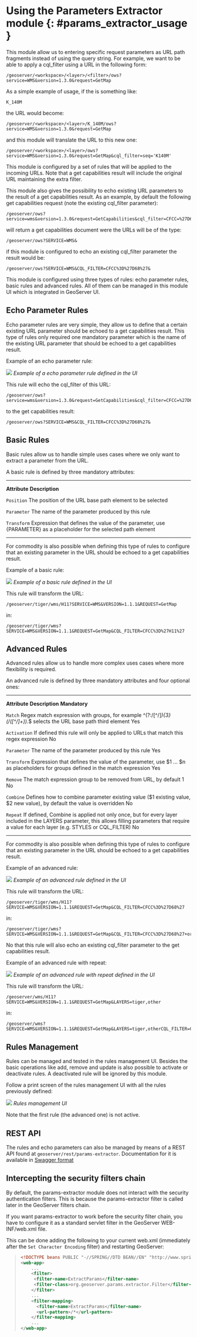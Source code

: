 # Using the Parameters Extractor module {: #params_extractor_usage }

This module allow us to entering specific request parameters as URL path fragments instead of using the query string. For example, we want to be able to apply a cql_filter using a URL in the following form:

    /geoserver/<workspace>/<layer>/<filter>/ows?service=WMS&version=1.3.0&request=GetMap

As a simple example of usage, if the <filter> is something like:

    K_140M

the URL would become:

    /geoserver/<workspace>/<layer>/K_140M/ows?service=WMS&version=1.3.0&request=GetMap

and this module will translate the URL to this new one:

    /geoserver/<workspace>/<layer>/ows?service=WMS&version=1.3.0&request=GetMap&cql_filter=seq='K140M'

This module is configured by a set of rules that will be applied to the incoming URLs. Note that a get capabilities result will include the original URL maintaining the extra filter.

This module also gives the possibility to echo existing URL parameters to the result of a get capabilities result. As an example, by default the following get capabilities request (note the existing cql_filter parameter):

    /geoserver/ows?service=wms&version=1.3.0&request=GetCapabilities&cql_filter=CFCC=%27D68%27 

will return a get capabilities document were the URLs will be of the type:

    /geoserver/ows?SERVICE=WMS&

if this module is configured to echo an existing cql_filter parameter the result would be:

    /geoserver/ows?SERVICE=WMS&CQL_FILTER=CFCC%3D%27D68%27&

This module is configured using three types of rules: echo parameter rules, basic rules and advanced rules. All of them can be managed in this module UI which is integrated in GeoServer UI.

## Echo Parameter Rules

Echo parameter rules are very simple, they allow us to define that a certain existing URL parameter should be echoed to a get capabilities result. This type of rules only required one mandatory parameter which is the name of the existing URL parameter that should be echoed to a get capabilities result.

Example of an echo parameter rule:

![](images/echo_rule.png)
*Example of a echo parameter rule defined in the UI*

This rule will echo the cql_filter of this URL:

    /geoserver/ows?service=wms&version=1.3.0&request=GetCapabilities&cql_filter=CFCC=%27D68%27

to the get capabilities result:

    /geoserver/ows?SERVICE=WMS&CQL_FILTER=CFCC%3D%27D68%27&

## Basic Rules

Basic rules allow us to handle simple uses cases where we only want to extract a parameter from the URL.

A basic rule is defined by three mandatory attributes:

  --------------- --------------------------------------------------------------------------------------------------------------------
  **Attribute**   **Description**

  `Position`      The position of the URL base path element to be selected

  `Parameter`     The name of the parameter produced by this rule

  `Transform`     Expression that defines the value of the parameter, use {PARAMETER} as a placeholder for the selected path element
  --------------- --------------------------------------------------------------------------------------------------------------------

For commodity is also possible when defining this type of rules to configure that an existing parameter in the URL should be echoed to a get capabilities result.

Example of a basic rule:

![](images/basic_rule.png)
*Example of a basic rule defined in the UI*

This rule will transform the URL:

    /geoserver/tiger/wms/H11?SERVICE=WMS&VERSION=1.1.1&REQUEST=GetMap

in:

    /geoserver/tiger/wms?SERVICE=WMS&VERSION=1.1.1&REQUEST=GetMap&CQL_FILTER=CFCC%3D%27H11%27

## Advanced Rules

Advanced rules allow us to handle more complex uses cases where more flexibility is required.

An advanced rule is defined by three mandatory attributes and four optional ones:

  --------------- ---------------------------------------------------------------------------------------------------------------------------------------------------------------------------------------------------- ---------------
  **Attribute**   **Description**                                                                                                                                                                                      **Mandatory**

  `Match`         Regex match expression with groups, for example \^(?:/[\^/]*){3}(/([\^/]+)).*\$ selects the URL base path third element                                                                          Yes

  `Activation`    If defined this rule will only be applied to URLs that match this regex expression                                                                                                                   No

  `Parameter`     The name of the parameter produced by this rule                                                                                                                                                      Yes

  `Transform`     Expression that defines the value of the parameter, use \$1 \... \$n as placeholders for groups defined in the match expression                                                                      Yes

  `Remove`        The match expression group to be removed from URL, by default 1                                                                                                                                      No

  `Combine`       Defines how to combine parameter existing value (\$1 existing value, \$2 new value), by default the value is overridden                                                                              No

  `Repeat`        If defined, Combine is applied not only once, but for every layer included in the LAYERS parameter, this allows filling parameters that require a value for each layer (e.g. STYLES or CQL_FILTER)   No
  --------------- ---------------------------------------------------------------------------------------------------------------------------------------------------------------------------------------------------- ---------------

For commodity is also possible when defining this type of rules to configure that an existing parameter in the URL should be echoed to a get capabilities result.

Example of an advanced rule:

![](images/advanced_rule.png)
*Example of an advanced rule defined in the UI*

This rule will transform the URL:

    /geoserver/tiger/wms/H11?SERVICE=WMS&VERSION=1.1.1&REQUEST=GetMap&CQL_FILTER=CFCC%3D%27D68%27

in:

    /geoserver/tiger/wms?SERVICE=WMS&VERSION=1.1.1&REQUEST=GetMap&CQL_FILTER=CFCC%3D%27D68%27+or+CFCC%3D%27H11%27

No that this rule will also echo an existing cql_filter parameter to the get capabilities result.

Example of an advanced rule with repeat:

![](images/advanced_rule_repeat.png)
*Example of an advanced rule with repeat defined in the UI*

This rule will transform the URL:

    /geoserver/wms/H11?SERVICE=WMS&VERSION=1.1.1&REQUEST=GetMap&LAYERS=tiger,other

in:

    /geoserver/wms?SERVICE=WMS&VERSION=1.1.1&REQUEST=GetMap&LAYERS=tiger,otherCQL_FILTER=CFCC%3D%27D68%27%3BCFCC%3D%27H11%27

## Rules Management

Rules can be managed and tested in the rules management UI. Besides the basic operations like add, remove and update is also possible to activate or deactivate rules. A deactivated rule will be ignored by this module.

Follow a print screen of the rules management UI with all the rules previously defined:

![](images/rules_management.png)
*Rules management UI*

Note that the first rule (the advanced one) is not active.

## REST API

The rules and echo parameters can also be managed by means of a REST API found at `geoserver/rest/params-extractor`. Documentation for it is available in [Swagger format](https://docs.geoserver.org/latest/en/api/#1.0.0/params-extractor.yaml)

## Intercepting the security filters chain

By default, the params-extractor module does not interact with the security authentication filters. This is because the params-extractor filter is called later in the GeoServer filters chain.

If you want params-extractor to work before the security filter chain, you have to configure it as a standard servlet filter in the GeoServer WEB-INF/web.xml file.

This can be done adding the following to your current web.xml (immediately after the `Set Character Encoding` filter) and restarting GeoServer:

> ``` xml
> <!DOCTYPE beans PUBLIC "-//SPRING//DTD BEAN//EN" "http://www.springframework.org/dtd/spring-beans.dtd">
> <web-app>
>     ...
>     <filter>
>      <filter-name>ExtractParams</filter-name>
>      <filter-class>org.geoserver.params.extractor.Filter</filter-class>
>     </filter>
>     ...
>     <filter-mapping>
>       <filter-name>ExtractParams</filter-name>
>       <url-pattern>/*</url-pattern>
>     </filter-mapping>
>     ...
> </web-app>
> ```
